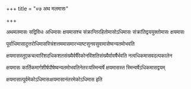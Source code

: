 +++
title = "०७ अथ मलमासः"

+++

अथमलमासः सद्विविधः अधिमासः क्षयमासश्च संक्रान्तिरहितोमासोऽधिमासः संक्रांतिद्वययुक्तोमासः क्षयमासः  

पूर्वाधिमासादुत्तरोधिमासस्त्रिंशत्तममासमारभ्याष्टसुनवसुवामासेष्वन्यतमोभवति  

क्षयमासस्तुएकचत्वारिंशदधिकशतसंख्यैर्वर्षैरेकोनविंशतिसंख्यैर्वावर्षैर्भवति नत्वधिकमासवदल्पकालेन

क्षयमासः कार्तिकमार्गशीर्षपौषेष्वन्यतमोभवतिनेतरःयस्मिन्वर्षे क्षयमासस्त स्मिन्वर्षेऽधिकमासद्वयम्

क्षयमासात्पूर्वमेकोऽधिमासःक्षयमासानंतरमेकोऽधिमास इति  
